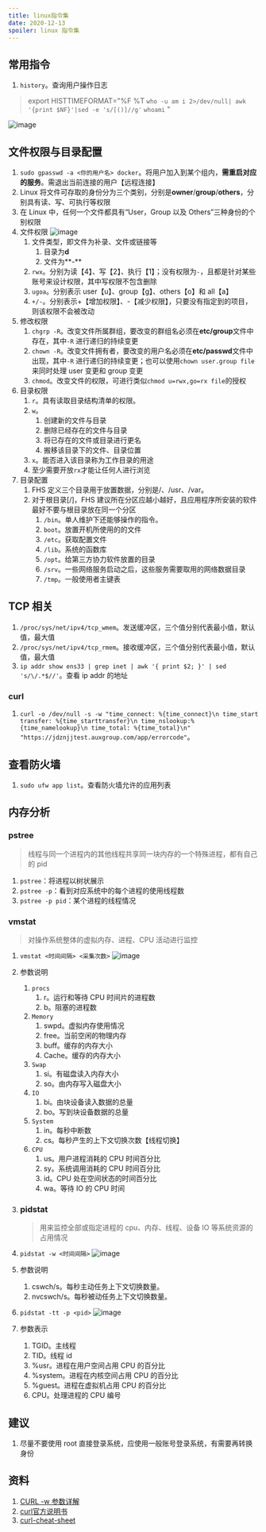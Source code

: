 ```yaml
---
title: linux指令集
date: 2020-12-13
spoiler: linux 指令集
---
```



## 常用指令

1. `history`。查询用户操作日志

> export HISTTIMEFORMAT="%F %T `who -u am i 2>/dev/null| awk '{print $NF}'|sed -e 's/[()]//g'` `whoami` "

![image](./history.png)

## 文件权限与目录配置

1. `sudo gpasswd -a <你的用户名> docker`。将用户加入到某个组内，**需重启对应的服务**。需退出当前连接的用户【远程连接】
2. Linux 将文件可存取的身份分为三个类别，分别是**owner**/**group**/**others**，分别具有读、写、可执行等权限
3. 在 Linux 中，任何一个文件都具有“User，Group 以及 Others”三种身份的个别权限
4. 文件权限
   ![image](./fileDemo.png)
   1. 文件类型，即文件为补录、文件或链接等
      1. 目录为**d**
      2. 文件为**-**
   2. `rwx`。分别为读【4】、写【2】、执行【1】；没有权限为`-`，且都是针对某些账号来设计权限，其中写权限不包含删除
   3. `ugoa`。分别表示 user【u】、group【g】、others【o】和 all【a】
   4. `+/-`。分别表示+【增加权限】、-【减少权限】，只要没有指定到的项目，则该权限不会被改动
5. 修改权限
   1. `chgrp -R`。改变文件所属群组，要改变的群组名必须在**etc/group**文件中存在，其中`-R` 进行递归的持续变更
   2. `chown -R`。改变文件拥有者，要改变的用户名必须在**etc/passwd**文件中出现，其中`-R` 进行递归的持续变更；也可以使用`chown user.group file`来同时处理 user 变更和 group 变更
   3. `chmod`。改变文件的权限，可进行类似`chmod u=rwx,go=rx file`的授权
6. 目录权限
   1. `r`。具有读取目录结构清单的权限。
   2. `w`。
      1. 创建新的文件与目录
      2. 删除已经存在的文件与目录
      3. 将已存在的文件或目录进行更名
      4. 搬移该目录下的文件、目录位置
   3. `x`。能否进入该目录称为工作目录的用途
   4. 至少需要开放`rx`才能让任何人进行浏览
7. 目录配置
   1. FHS 定义三个目录用于放置数据，分别是/、/usr、/var。
   2. 对于根目录[/]，FHS 建议所在分区应越小越好，且应用程序所安装的软件最好不要与根目录放在同一个分区
      1. `/bin`。单人维护下还能够操作的指令。
      2. `boot`。放置开机所使用的的文件
      3. `/etc`。获取配置文件
      4. `/lib`。系统的函数库
      5. `/opt`。给第三方协力软件放置的目录
      6. `/srv`。一些网络服务启动之后，这些服务需要取用的网络数据目录
      7. `/tmp`。一般使用者主键表

## TCP 相关

1. `/proc/sys/net/ipv4/tcp_wmem`。发送缓冲区，三个值分别代表最小值，默认值，最大值
2. `/proc/sys/net/ipv4/tcp_rmem`。接收缓冲区，三个值分别代表最小值，默认值，最大值
3. `ip addr show ens33 | grep inet | awk '{ print $2; }' | sed 's/\/.*$//'`。查看 ip addr 的地址

### curl

1. `curl -o /dev/null -s -w "time_connect: %{time_connect}\n time_start transfer: %{time_starttransfer}\n time_nslookup:%{time_namelookup}\n time_total: %{time_total}\n" "https://jdznjjtest.auxgroup.com/app/errorcode"`。

## 查看防火墙

1. `sudo ufw app list`。查看防火墙允许的应用列表

## 内存分析

### pstree

> 线程与同一个进程内的其他线程共享同一块内存的一个特殊进程，都有自己的 pid

1. `pstree`：将进程以树状展示
1. `pstree -p`：看到对应系统中的每个进程的使用线程数
1. `pstree -p pid`：某个进程的线程情况

### vmstat

> 对操作系统整体的虚拟内存、进程、CPU 活动进行监控

1. `vmstat <时间间隔> <采集次数>`
   ![image](./vmstat-1.png)
1. 参数说明
   1. `procs`
      1. r。运行和等待 CPU 时间片的进程数
      1. b。阻塞的进程数
   1. `Memory`
      1. swpd。虚拟内存使用情况
      1. free。当前空闲的物理内存
      1. buff。缓存的内存大小
      1. Cache。缓存的内存大小
   1. `Swap`
      1. si。有磁盘读入内存大小
      1. so。由内存写入磁盘大小
   1. `IO`
      1. bi。由块设备读入数据的总量
      1. bo。写到块设备数据的总量
   1. `System`
      1. in。每秒中断数
      1. cs。每秒产生的上下文切换次数【线程切换】
   1. `CPU`
      1. us。用户进程消耗的 CPU 时间百分比
      1. sy。系统调用消耗的 CPU 时间百分比
      1. id。CPU 处在空间状态的时间百分比
      1. wa。等待 IO 的 CPU 时间

1. ### pidstat

   > 用来监控全部或指定进程的 cpu、内存、线程、设备 IO 等系统资源的占用情况

1. `pidstat -w <时间间隔>`
   ![image](./pstat-w.png)
1. 参数说明
   1. cswch/s。每秒主动任务上下文切换数量。
   1. nvcswch/s。每秒被动任务上下文切换数量。
1. `pidstat -tt -p <pid>`
   ![image](./pidstat-tt-p.png)
1. 参数表示
   1. TGID。主线程
   1. TID。线程 id
   1. %usr。进程在用户空间占用 CPU 的百分比
   1. %system。进程在内核空间占用 CPU 的百分比
   1. %guest。进程在虚拟机占用 CPU 的百分比
   1. CPU。处理进程的 CPU 编号

## 建议

1. 尽量不要使用 root 直接登录系统，应使用一般账号登录系统，有需要再转换身份

## 资料

1. [CURL -w 参数详解](https://blog.csdn.net/weifangan/article/details/80741981)
2. [curl官方说明书](https://curl.se/docs/manpage.html)
3. [curl-cheat-sheet](https://curl.github.io/curl-cheat-sheet/http-sheet.html)
